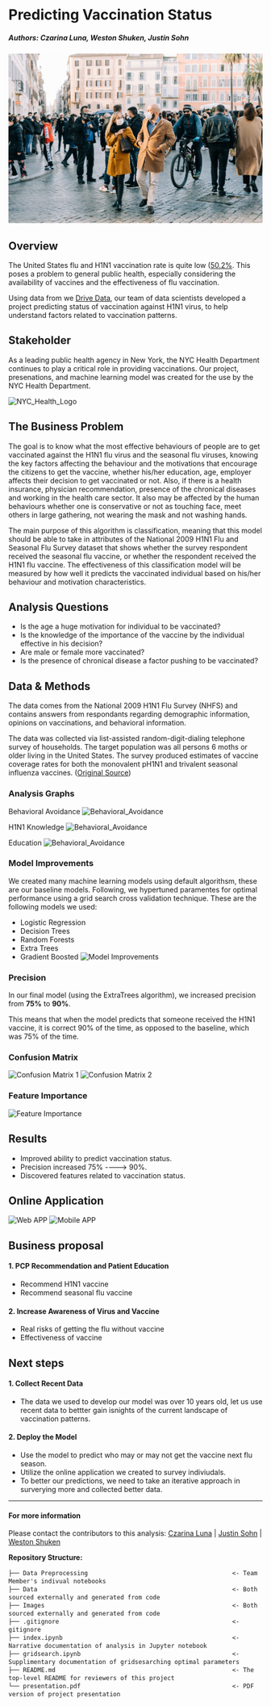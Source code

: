 # Predicting Vaccination Status
##### Authors: Czarina Luna, Weston Shuken, Justin Sohn

![Header Image](images/notebook_image.png)


## Overview
The United States flu and H1N1 vaccination rate is quite low ([50.2%](https://www.cdc.gov/flu/fluvaxview/coverage-2021estimates.htm). This poses a problem to general public health, especially considering the availability of vaccines and the effectiveness of flu vaccination. 

Using data from we [Drive Data](https://www.drivendata.org/competitions/66/flu-shot-learning/data/), our team of data scientists developed a project predicting status of vaccination against H1N1 virus, to help understand factors related to vaccination patterns.

## Stakeholder
As a leading public health agency in New York, the NYC Health Department continues to play a critical role in providing vaccinations. Our project, presenations, and machine learning model was created for the use by the NYC Health Department. 

<img src="https://cdn.iccaastoria.org/wp-content/uploads/2020/05/13105526/nyc-health-logo.png" alt="NYC_Health_Logo" width="200"/>


## The Business Problem 
The goal is to know what the most effective behaviours of people are to get vaccinated against the H1N1 flu virus and the seasonal flu viruses, knowing the key factors affecting the behaviour and the motivations that encourage the citizens to get the vaccine, whether his/her education, age, employer affects their decision to get vaccinated or not. Also, if there is a health insurance, physician recommendation, presence of the chronical diseases and working in the health care sector. It also may be affected by the human behaviours whether one is conservative or not as touching face, meet others in large gathering, not wearing the mask and not washing hands.

The main purpose of this algorithm is classification, meaning that this model should be able to take in attributes of the National 2009 H1N1 Flu and Seasonal Flu Survey dataset that shows whether the survey respondent received the seasonal flu vaccine, or whether the respondent received the H1N1 flu vaccine. The effectiveness of this classification model will be measured by how well it predicts the vaccinated individual based on his/her behaviour and motivation characteristics.

## Analysis Questions 
-	Is the age a huge motivation for individual to be vaccinated?
-	Is the knowledge of the importance of the vaccine by the individual effective in his decision?
-	Are male or female more vaccinated?
-	Is the presence of chronical disease a factor pushing to be vaccinated?

## Data & Methods
The data comes from the National 2009 H1N1 Flu Survey (NHFS) and contains answers from respondants regarding demographic information, opinions on vaccinations, and behavioral information.

The data was collected via list-assisted random-digit-dialing telephone survey of households. The target population was all persons 6 moths or older living in the United States. The survey produced estimates of vaccine coverage rates for both the monovalent pH1N1 and trivalent seasonal influenza vaccines. ([Original Source](https://ftp.cdc.gov/pub/health_statistics/NCHS/Datasets/nis/NHFS/NHFSPUF_README.TXT)) 

### Analysis Graphs

Behavioral Avoidance
![Behavioral_Avoidance]()

H1N1 Knowledge
![Behavioral_Avoidance]()

Education
![Behavioral_Avoidance]()

### Model Improvements
We created many machine learning models using default algorithsm, these are our baseline models. Following, we hypertuned paramentes for optimal performance using a grid search cross validation technique. These are the following models we used:
  - Logistic Regression
  - Decision Trees
  - Random Forests
  - Extra Trees
  - Gradient Boosted
![Model Improvements]()

### Precision
In our final model (using the ExtraTrees algorithm), we increased precision from **75%** to **90%**.

This means that when the model predicts that someone received the H1N1 vaccine, it is correct 90% of the time, as opposed to the baseline, which was 75% of the time. 

### Confusion Matrix
![Confusion Matrix 1]()
![Confusion Matrix 2]()

### Feature Importance
![Feature Importance]()

## Results
  - Improved ability to predict vaccination status.
  - Precision increased 75% ----> 90%.
  - Discovered features related to vaccination status.

## Online Application
![Web APP]()
![Mobile APP]()

## Business proposal
#### 1. PCP Recommendation and Patient Education
  - Recommend H1N1 vaccine
  - Recommend seasonal flu vaccine
#### 2. Increase Awareness of Virus and Vaccine
  - Real risks of getting the flu without vaccine
  - Effectiveness of vaccine

## Next steps
#### 1. Collect Recent Data
  - The data we used to develop our model was over 10 years old, let us use recent data to bettter gain isnights of the current landscape of vaccination patterns.
#### 2. Deploy the Model
  - Use the model to predict who may or may not get the vaccine next flu season.
  - Utilize the online application we created to survey indiviudals. 
  - To better our predictions, we need to take an iterative approach in surverying more and collected better data.

---

#### For more information
Please contact the contributors to this analysis: 
[Czarina Luna](https://www.linkedin.com/in/czarinagluna) |
[Justin Sohn](https://www.linkedin.com/in/justin-sohn-689901193/) |
[Weston Shuken](https://www.linkedin.com/in/westonshuken/)


**Repository Structure:**
```
├── Data Preprocessing                                        <- Team Member's indivual notebooks 
├── Data                                                      <- Both sourced externally and generated from code 
├── Images                                                    <- Both sourced externally and generated from code 
├── .gitignore                                                <- gitignore 
├── index.ipynb                                               <- Narrative documentation of analysis in Jupyter notebook
├── gridsearch.ipynb                                          <- Supplimentary documentation of gridsesarching optimal parameters
├── README.md                                                 <- The top-level README for reviewers of this project
└── presentation.pdf                                          <- PDF version of project presentation
